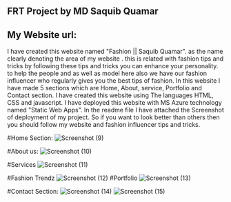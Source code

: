 ## FRT Project by MD Saquib Quamar
## My Website url: 
I have created this website named "Fashion || Saquib Quamar". as the name clearly denoting the area of my website . this is related with fashion tips and tricks
by following these tips and tricks you can enhance your personality. to help the people and as well as model here also we have our fashion influencer
who regularly gives you the best tips of fashion. In this website I have made 5 sections which are Home, About, service, Portfolio and Contact section.
I have created this website using The languages HTML, CSS and javascript. I have deployed this website with MS Azure technology named "Static Web Apps". 
In the readme file I have attached the Screenshot of deployment of my project. 
So if you want to look better than others then you should follow my website and fashion influencer tips and tricks.

#Home Section:
![Screenshot (9)](https://user-images.githubusercontent.com/113932468/192039884-9508e3d7-7f00-4d21-aef0-b1e78f4b787a.png)

#About us:
![Screenshot (10)](https://user-images.githubusercontent.com/113932468/192039891-5052e702-0204-4336-9d19-db0ed65542b0.png)

#Services
![Screenshot (11)](https://user-images.githubusercontent.com/113932468/192039896-bf286647-56d7-41ed-bbcc-2da0e6725eb9.png)

#Fashion Trendz
![Screenshot (12)](https://user-images.githubusercontent.com/113932468/192039898-67ef32d0-f94a-439f-b6d4-d1bef0306227.png)
#Portfolio
![Screenshot (13)](https://user-images.githubusercontent.com/113932468/192039903-0ed3ef44-7016-417b-bca0-bde9df132fc7.png)

#Contact Section:
![Screenshot (14)](https://user-images.githubusercontent.com/113932468/192039907-9229e31b-0e33-4507-829c-a71d5d19cacc.png)
![Screenshot (15)](https://user-images.githubusercontent.com/113932468/192039909-a170c0e0-af56-41c1-9642-f84a38680829.png)




